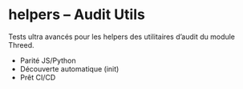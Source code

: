 # helpers – Audit Utils

Tests ultra avancés pour les helpers des utilitaires d’audit du module Threed.
- Parité JS/Python
- Découverte automatique (init)
- Prêt CI/CD
